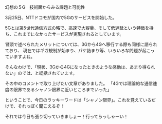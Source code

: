 幻想の５G　技術面からみる課題と可能性

3月25日、NTTドコモが国内で5Gのサービスを開始した。

5Gとは第5世代通信方式の略で、高速で大容量、そして低遅延という特徴を持ち、これまでになかったサービスが実現されるとしています。

冒頭で述べられたメリットについては、3Gから4Gへ移行する際も同様に語られており、
現在ではギガ規制が始まり、パケ詰まり等、いろいろな問題が起こっていますよね。

そんなわけで、「現状、3Gから4Gになったときのような感動は、あまり得られない」のでは、と総括されています。

その中のコメントで取り上げたい文章がありました。
「4Gでは理論的な通信速度の限界であるシャノン限界に近いところまでいった」

ということで、今日のラッキーワードは「シャノン限界」。これを覚えているだけで、それっぽく聞こえるぞ！

それでは今日も張り切っていきましょー！行ってらっしゃーい！